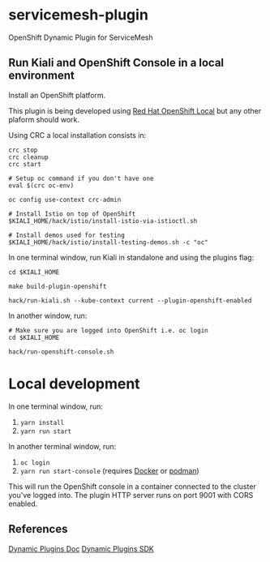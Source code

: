 # servicemesh-plugin
OpenShift Dynamic Plugin for ServiceMesh

## Run Kiali and OpenShift Console in a local environment

Install an OpenShift platform.

This plugin is being developed using [Red Hat OpenShift Local](https://developers.redhat.com/products/openshift-local/overview) but any other plaform should work.

Using CRC a local installation consists in:

```
crc stop
crc cleanup
crc start

# Setup oc command if you don't have one
eval $(crc oc-env)

oc config use-context crc-admin

# Install Istio on top of OpenShift
$KIALI_HOME/hack/istio/install-istio-via-istioctl.sh

# Install demos used for testing
$KIALI_HOME/hack/istio/install-testing-demos.sh -c "oc"
```

In one terminal window, run Kiali in standalone and using the plugins flag:

```
cd $KIALI_HOME

make build-plugin-openshift

hack/run-kiali.sh --kube-context current --plugin-openshift-enabled
```

In another window, run:

```
# Make sure you are logged into OpenShift i.e. oc login
cd $KIALI_HOME

hack/run-openshift-console.sh 
```

# Local development

In one terminal window, run:

1. `yarn install`
2. `yarn run start`

In another terminal window, run:

1. `oc login`
2. `yarn run start-console` (requires [Docker](https://www.docker.com) or [podman](https://podman.io))

This will run the OpenShift console in a container connected to the cluster
you've logged into. The plugin HTTP server runs on port 9001 with CORS enabled.

## References

[Dynamic Plugins Doc](https://github.com/openshift/enhancements/blob/master/enhancements/console/dynamic-plugins.md)
[Dynamic Plugins SDK](https://github.com/openshift/console/tree/master/frontend/packages/console-dynamic-plugin-sdk#readme)
